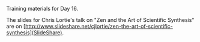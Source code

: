 Training materials for Day 16.

The slides for Chris Lortie's talk on "Zen and the Art of Scientific Synthesis" are on [http://www.slideshare.net/cjlortie/zen-the-art-of-scientific-synthesis](SlideShare).
